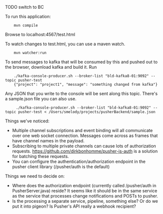  TODO
 switch to BC


To run this application:

````
	mvn compile
````

Browse to localhost:4567/test.html

To watch changes to test.html, you can use a maven watch.

````
    mvn watcher:run
````

To send messages to kafka that will be consumed by this and pushed out to the browser, download kafka and build it.  Run

````
	./kafka-console-producer.sh --broker-list "bld-kafka8-01:9092" --topic pusher-test
    {"project": "project1", "message": "something changed from kafka"}
````

Any JSON that you write to the console will be sent along this topic.  There's a sample.json file you can also use.

````
     ./kafka-console-producer.sh --broker-list "bld-kafka8-01:9092" --topic pusher-test < /Users/smelody/projects/pusherBackend/sample.json
````

Things we've noticed:

 * Multiple channel subscriptions and event binding will all communicate over one web socket connection.  Messages come across as frames that have channel names in the payload.
 * Subscribing to multiple private channels can cause lots of authorization requests.  https://github.com/dirkbonhomme/pusher-js-auth is a solution for batching these requests.
 * You can configure the authentication/authorization endpoint in the pusher client library (/pusher/auth is the default)

Things we need to decide on:

* Where does the authorization endpoint (currently called /pusher/auth in PusherServer.java) reside?  It seems like it should be in the same service as the service that processes change notifications and POSTs to pusher.
* Is the processing a separate service, pipeline, something else?  Or do we put it into pigeon?  Is Pusher's API really a webhook recipient?

